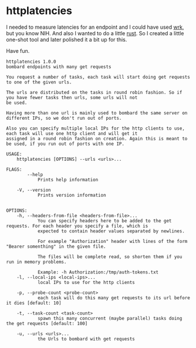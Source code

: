 # httplatencies

I needed to measure latencies for an endpoint and I could have used [wrk](https://github.com/wg/wrk), but you
know NIH. And also I wanted to do a little [rust](https://rust-lang.org). So I created a little one-shot tool
and later polished it a bit up for this.

Have fun.

    httplatencies 1.0.0
    bombard endpoints with many get requests
    
    You request a number of tasks, each task will start doing get requests to one of the given urls.
    
    The urls are distributed on the tasks in round robin fashion. So if you have fewer tasks then urls, some urls will not
    be used.
    
    Having more than one url is mainly used to bombard the same server on different IPs, so we don't run out of ports.
    
    Also you can specify multiple local IPs for the http clients to use, each task will use one http client and will get it
    assigned in a round robin fashion on creation. Again this is meant to be used, if you run out of ports with one IP.
    
    USAGE:
        httplatencies [OPTIONS] --urls <urls>...
    
    FLAGS:
            --help       
                Prints help information
    
        -V, --version    
                Prints version information
    
    
    OPTIONS:
        -h, --headers-from-file <headers-from-file>...
                You can specify headers here to be added to the get requests. For each header you specify a file, which is
                expected to contain header values separated by newlines.
                
                For example "Authorization" header with lines of the form "Bearer somenthing" in the given file.
                
                The files will be complete read, so shorten them if you run in memory problems.

                Example: -h Authorization:/tmp/auth-tokens.txt
        -l, --local-ips <local-ips>...                    
                local IPs to use for the http clients
    
        -p, --probe-count <probe-count>
                each task will do this many get requests to its url before it dies [default: 10]
    
        -t, --task-count <task-count>
                spawn this many concurrent (maybe parallel) tasks doing the get requests [default: 100]
    
        -u, --urls <urls>...                              
                the Urls to bombard with get requests
